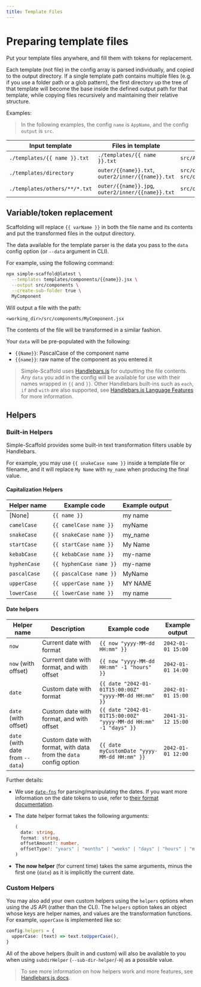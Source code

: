 ```yaml
---
title: Template Files
---
```


# Preparing template files

Put your template files anywhere, and fill them with tokens for replacement.

Each template (not file) in the config array is parsed individually, and copied to the output
directory. If a single template path contains multiple files (e.g. if you use a folder path or a
glob pattern), the first directory up the tree of that template will become the base inside the
defined output path for that template, while copying files recursively and maintaining their
relative structure.

Examples:

> In the following examples, the config `name` is `AppName`, and the config `output` is `src`.

| Input template                | Files in template                                      | Output path(s)                                               |
| ----------------------------- | ------------------------------------------------------ | ------------------------------------------------------------ |
| `./templates/{{ name }}.txt`  | `./templates/{{ name }}.txt`                           | `src/AppName.txt`                                            |
| `./templates/directory`       | `outer/{{name}}.txt`,<br />`outer2/inner/{{name}}.txt` | `src/outer/AppName.txt`,<br />`src/outer2/inner/AppName.txt` |
| `./templates/others/**/*.txt` | `outer/{{name}}.jpg`,<br />`outer2/inner/{{name}}.txt` | `src/outer2/inner/AppName.txt`                               |

## Variable/token replacement

Scaffolding will replace `{{ varName }}` in both the file name and its contents and put the
transformed files in the output directory.

The data available for the template parser is the data you pass to the `data` config option (or
`--data` argument in CLI).

For example, using the following command:

```bash
npx simple-scaffold@latest \
  --templates templates/components/{{name}}.jsx \
  --output src/components \
  --create-sub-folder true \
  MyComponent
```

Will output a file with the path:

```text
<working_dir>/src/components/MyComponent.jsx
```

The contents of the file will be transformed in a similar fashion.

Your `data` will be pre-populated with the following:

- `{{Name}}`: PascalCase of the component name
- `{{name}}`: raw name of the component as you entered it

> Simple-Scaffold uses [Handlebars.js](https://handlebarsjs.com/) for outputting the file contents.
> Any `data` you add in the config will be available for use with their names wrapped in `{{` and
> `}}`. Other Handlebars built-ins such as `each`, `if` and `with` are also supported, see
> [Handlebars.js Language Features](https://handlebarsjs.com/guide/#language-features) for more
> information.

## Helpers

### Built-in Helpers

Simple-Scaffold provides some built-in text transformation filters usable by Handlebars.

For example, you may use `{{ snakeCase name }}` inside a template file or filename, and it will
replace `My Name` with `my_name` when producing the final value.

#### Capitalization Helpers

| Helper name  | Example code            | Example output |
| ------------ | ----------------------- | -------------- |
| [None]       | `{{ name }}`            | my name        |
| `camelCase`  | `{{ camelCase name }}`  | myName         |
| `snakeCase`  | `{{ snakeCase name }}`  | my_name        |
| `startCase`  | `{{ startCase name }}`  | My Name        |
| `kebabCase`  | `{{ kebabCase name }}`  | my-name        |
| `hyphenCase` | `{{ hyphenCase name }}` | my-name        |
| `pascalCase` | `{{ pascalCase name }}` | MyName         |
| `upperCase`  | `{{ upperCase name }}`  | MY NAME        |
| `lowerCase`  | `{{ lowerCase name }}`  | my name        |

#### Date helpers

| Helper name                      | Description                                                      | Example code                                                     | Example output     |
| -------------------------------- | ---------------------------------------------------------------- | ---------------------------------------------------------------- | ------------------ |
| `now`                            | Current date with format                                         | `{{ now "yyyy-MM-dd HH:mm" }}`                                   | `2042-01-01 15:00` |
| `now` (with offset)              | Current date with format, and with offset                        | `{{ now "yyyy-MM-dd HH:mm" -1 "hours" }}`                        | `2042-01-01 14:00` |
| `date`                           | Custom date with format                                          | `{{ date "2042-01-01T15:00:00Z" "yyyy-MM-dd HH:mm" }}`           | `2042-01-01 15:00` |
| `date` (with offset)             | Custom date with format, and with offset                         | `{{ date "2042-01-01T15:00:00Z" "yyyy-MM-dd HH:mm" -1 "days" }}` | `2041-31-12 15:00` |
| `date` (with date from `--data`) | Custom date with format, with data from the `data` config option | `{{ date myCustomDate "yyyy-MM-dd HH:mm" }}`                     | `2042-01-01 12:00` |

Further details:

- We use [`date-fns`](https://date-fns.org/docs/) for parsing/manipulating the dates. If you want
  more information on the date tokens to use, refer to
  [their format documentation](https://date-fns.org/docs/format).

- The date helper format takes the following arguments:

  ```typescript
  (
    date: string,
    format: string,
    offsetAmount?: number,
    offsetType?: "years" | "months" | "weeks" | "days" | "hours" | "minutes" | "seconds"
  )
  ```

- **The now helper** (for current time) takes the same arguments, minus the first one (`date`) as it
  is implicitly the current date.

### Custom Helpers

You may also add your own custom helpers using the `helpers` options when using the JS API (rather
than the CLI). The `helpers` option takes an object whose keys are helper names, and values are the
transformation functions. For example, `upperCase` is implemented like so:

```typescript
config.helpers = {
  upperCase: (text) => text.toUpperCase(),
}
```

All of the above helpers (built in and custom) will also be available to you when using
`subdirHelper` (`--sub-dir-helper`/`-H`) as a possible value.

> To see more information on how helpers work and more features, see
> [Handlebars.js docs](https://handlebarsjs.com/guide/#custom-helpers).
